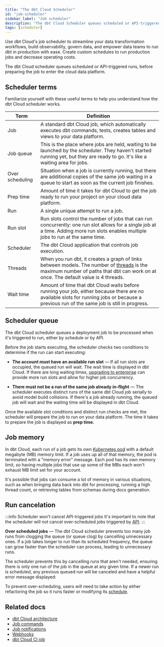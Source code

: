 ```yaml
---
title: "The dbt Cloud Scheduler"
id: "job-scheduler"
sidebar_label: "Job scheduler"
description: "The dbt Cloud Scheduler queues scheduled or API-triggered runs, before preparing the job to enter cloud data platform. Build observability into transformation workflows with the in-app scheduling, logging, and alerting." 
tags: [scheduler]
---
```


Use dbt Cloud's job scheduler to streamline your data transformation workflows, build observability, govern data, and empower data teams to run dbt in production with ease. Create custom schedules to run production jobs and decrease operating costs.

The dbt Cloud scheduler queues scheduled or API-triggered runs, before preparing the job to enter the cloud data platform. 

## Scheduler terms

Familiarize yourself with these useful terms to help you understand how the dbt Cloud scheduler works.

| Term | Definition |
| --- | --- |
| Job | A standard dbt Cloud job, which automatically executes dbt commands, tests, creates tables and views to your data platform. |
| Job queue | This is the place where jobs are held, waiting to be launched by the scheduler. They haven't started running yet, but they are ready to go. It's like a waiting area for jobs. |
| Over scheduling | Situation when a job is currently running, but there are additional copies of the same job waiting in a queue to start as soon as the current job finishes. |
| Prep time | Amount of time it takes for dbt Cloud to get the job ready to run your project on your cloud data platform. |
| Run | A single unique attempt to run a job. |
| Run slot | Run slots control the number of jobs that can run concurrently: one run slot allows for a single job at a time. Adding more run slots enables multiple jobs to run at the same time. |
| Scheduler | The dbt Cloud application that controls job execution. |
| Threads | When you run dbt, it creates a graph of links between models. The number of [threads](/docs/core/connection-profiles#understanding-threads) is the maximum number of paths that dbt can work on at once. The default value is 4 threads. |
| Wait time | Amount of time that dbt Cloud waits before running your job, either because there are no available slots for running jobs or because a previous run of the same job is still in progress. |


## Scheduler queue

The dbt Cloud scheduler queues a deployment job to be processed when it's triggered to run, either by schedule or by API. 

Before the job starts executing, the scheduler checks two conditions to determine if the run can start executing:

- **The account must have an available run slot** &mdash; If all run slots are occupied, the queued run will wait. The wait time is displayed in dbt Cloud. If there are long waiting times, [upgrading to enterprise](https://www.getdbt.com/contact/) can provide more run slots and allow for higher job concurrency.

- **There must not be a run of the same job already in-flight** &mdash; The scheduler executes distinct runs of the same dbt Cloud job serially to avoid model build collisions. If there's a job already running, the queued job will wait and the waiting time will be displayed in dbt Cloud.

Once the available slot conditions and distinct run checks are met, the scheduler will prepare the job to run on your data platform. The time it takes to prepare the job is displayed as **prep time.**

<Lightbox src="/img/docs/dbt-cloud/deployment/deploy-scheduler.jpg" width="85%" title="An overview of a dbt Cloud job run"/>

## Job memory

In dbt Cloud, each run of a job gets its own [Kubernetes pod](https://en.wikipedia.org/wiki/Kubernetes) with a default megabyte (MB) memory limit. If a job uses up all of that memory, the pod is terminated with a "memory error" message. Each pod has its own memory limit, so having multiple jobs that use up some of the MBs each won't exhaust MB limit set for your account.

It's possible that jobs can consume a lot of memory in various situations, such as when bringing data back into dbt for processing, running a high thread count, or retrieving tables from schemas during docs generation.


<!-- leaving space for CI job treatment, runtime, warm up pods updates

-->

## Run cancelation

:::info Scheduler won't cancel API-triggered jobs 
It's important to note that the scheduler will not cancel over-scheduled jobs triggered by [API](/docs/dbt-cloud-apis/overview).
:::

**Over scheduled jobs** &mdash; The dbt Cloud scheduler prevents too many job runs from clogging the queue (or queue clog) by cancelling unnecessary ones. If a job takes longer to run than its scheduled frequency, the queue can grow faster than the scheduler can process, leading to unnecessary runs. 

The scheduler prevents this by cancelling runs that aren't needed, ensuring there is only one run of the job in the queue at any given time. If a newer run is scheduled, any previous queued run will be canceled and have a helpful error message displayed:

<Lightbox src="/img/docs/dbt-cloud/deployment/run-error-message.jpg" width="85%" title="The cancelled runs display a helpful error message explaining why the run was cancelled and recommendations"/>

To prevent over-scheduling, users will need to take action by either refactoring the job so it runs faster or modifying its [schedule](/docs/deploy/job-triggers).

## Related docs
- [dbt Cloud architecture](/docs/cloud/about-cloud/architecture#about-dbt-cloud-architecture)
- [Job commands](/docs/deploy/job-commands)
- [Job notifications](/docs/deploy/job-notifications)
- [Webhooks](/docs/deploy/webhooks)
- [dbt Cloud CI job](/docs/deploy/cloud-ci-job)





